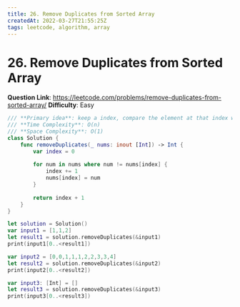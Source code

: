 ```yaml
---
title: 26. Remove Duplicates from Sorted Array
createdAt: 2022-03-27T21:55:25Z
tags: leetcode, algorithm, array
---
```


# 26. Remove Duplicates from Sorted Array

**Question Link**: https://leetcode.com/problems/remove-duplicates-from-sorted-array/
**Difficulty**: Easy

```swift
/// **Primary idea**: keep a index, compare the element at that index with the element moving forward
/// **Time Complexity**: O(n) 
/// **Space Complexity**: O(1)
class Solution {
    func removeDuplicates(_ nums: inout [Int]) -> Int {
        var index = 0
        
        for num in nums where num != nums[index] {
            index += 1
            nums[index] = num
        }
        
        return index + 1
    }
}

let solution = Solution()
var input1 = [1,1,2]
let result1 = solution.removeDuplicates(&input1)
print(input1[0..<result1])

var input2 = [0,0,1,1,1,2,2,3,3,4]
let result2 = solution.removeDuplicates(&input2)
print(input2[0..<result2])

var input3: [Int] = []
let result3 = solution.removeDuplicates(&input3)
print(input3[0..<result3])
```